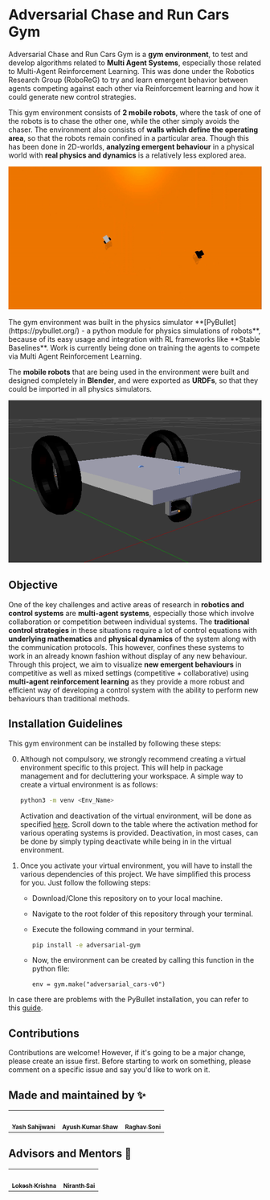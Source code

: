 # Adversarial Chase and Run Cars Gym

Adversarial Chase and Run Cars Gym is a **gym environment**, to test and develop algorithms related to **Multi Agent Systems**, especially those related to Multi-Agent Reinforcement Learning. This was done under the Robotics Research Group (RoboReG) to try and learn emergent behavior between agents competing against each other via Reinforcement learning and how it could generate new control strategies.

This gym environment consists of **2 mobile robots**, where the task of one of the robots is to chase the other one, while the other simply avoids the chaser. The environment also consists of **walls which define the operating area**, so that the robots remain confined in a particular area. Though this has been done in 2D-worlds, **analyzing emergent behaviour** in a physical world with **real physics and dynamics** is a relatively less explored area.
<p align="center">
<img src="media/cars.gif">
</p>
The gym environment was built in the physics simulator **[PyBullet](https://pybullet.org/) - a python module for physics simulations of robots**, because of its easy usage and integration with RL frameworks like **Stable Baselines**. Work is currently being done on training the agents to compete via Multi Agent Reinforcement Learning.

The **mobile robots** that are being used in the environment were built and designed completely in **Blender**, and were exported as **URDFs**, so that they could be imported in all physics simulators.

<p align="center">
<img src="media/auto.png">
</p>

## Objective

One of the key challenges and active areas of research in **robotics and control systems** are **multi-agent systems**, especially those which involve collaboration or competition between individual systems. The **traditional control strategies** in these situations require a lot of control equations with **underlying mathematics** and **physical dynamics** of the system along with the communication protocols. This however, confines these systems to work in an already known fashion without display of any new behaviour. Through this project, we aim to visualize **new emergent behaviours** in competitive as well as mixed settings (competitive + collaborative) using **multi-agent reinforcement learning** as they provide a more robust and efficient way of developing a control system with the ability to perform new behaviours than traditional methods.

## Installation Guidelines

This gym environment can be installed by following these steps:

0. Although not compulsory, we strongly recommend creating a virtual environment specific to this project. This will help in package management and for decluttering your workspace. A simple way to create a virtual environment is as follows:

   ~~~bash
   python3 -m venv <Env_Name>
   ~~~

   Activation and deactivation of the virtual environment, will be done as specified [here](https://docs.python.org/3/library/venv.html). Scroll down to the table where the activation method for various operating systems is provided. Deactivation, in most cases, can be done by simply typing deactivate while being in in the virtual environment.

1. Once you activate your virtual environment, you will have to install the various dependencies of this project. We have simplified this process for you. Just follow the following steps:
   * Download/Clone this repository on to your local machine.
   * Navigate to the root folder of this repository through your terminal.
   * Execute the following command in your terminal.

      ~~~bash
      pip install -e adversarial-gym
      ~~~
   * Now, the environment can be created by calling this function in the python file:
      ~~~
      env = gym.make("adversarial_cars-v0")
      ~~~

In case there are problems with the PyBullet installation, you can refer to this [guide](https://github.com/Robotics-Club-IIT-BHU/Robo-Summer-Camp-20/blob/master/Part1/Subpart%201/README.md).

## Contributions
Contributions are welcome! However, if it's going to be a major change, please create an issue first. Before starting to work on something, please comment on a specific issue and say you'd like to work on it.

## Made and maintained by ✨

<table>
   <td align="center">
      <a href="https://github.com/Terabyte17">
         <img src="https://avatars1.githubusercontent.com/u/60649571?s=400&u=e8e56b7d722ad82052f836ca929c79216144e425&v=4" width="100px;" alt=""/>
         <br />
         <sub>
            <b>Yash Sahijwani</b>
         </sub>
      </a>
      <br />
   </td>
   <td align="center">
      <a href="https://github.com/aksayushx">
         <img src="https://avatars2.githubusercontent.com/u/55887638?s=400&u=bb089c514c11a7c371da30247f738f6a9489b168&v=4" width="100px;" alt=""/>
         <br />
         <sub>
            <b>Ayush Kumar Shaw</b>
         </sub>
      </a>
      <br />
   </td>
   <td align="center">
      <a href="https://github.com/Raghav-Soni">
         <img src="https://avatars3.githubusercontent.com/u/60649723?s=460&v=4" width="100px;" alt=""/>
         <br />
         <sub>
            <b>Raghav Soni</b>
         </sub>
      </a>
      <br />
   </td>
</table>

## Advisors and Mentors 🙌
<table>
   <td align="center">
      <a href="https://github.com/lok-i">
         <img src="https://avatars1.githubusercontent.com/u/54435909?s=460&u=29af076049dab351b2e43621e9a433919bf50fb1&v=43" width="100px;" alt=""/>
         <br />
         <sub>
            <b>Lokesh Krishna</b>
         </sub>
      </a>
      <br />
   </td>   
   <td align="center">
      <a href="https://github.com/NiranthS">
         <img src="https://avatars3.githubusercontent.com/u/44475481?s=400&v=4" width="100px;" alt=""/>
         <br />
         <sub>
            <b>Niranth Sai</b>
         </sub>
      </a>
      <br />
   </td>   
</table>
